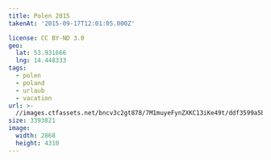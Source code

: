 ```yaml
---
title: Polen 2015
takenAt: '2015-09-17T12:01:05.000Z'

license: CC BY-ND 3.0
geo:
  lat: 53.931666
  lng: 14.448333
tags:
  - polen
  - poland
  - urlaub
  - vacation
url: >-
  //images.ctfassets.net/bncv3c2gt878/7M1muyeFynZXKC13iKe49t/ddf3599a5bcff3a93b1d605c97c470f3/polen-2015_25329064463_o
size: 3393821
image:
  width: 2868
  height: 4310
---
```


